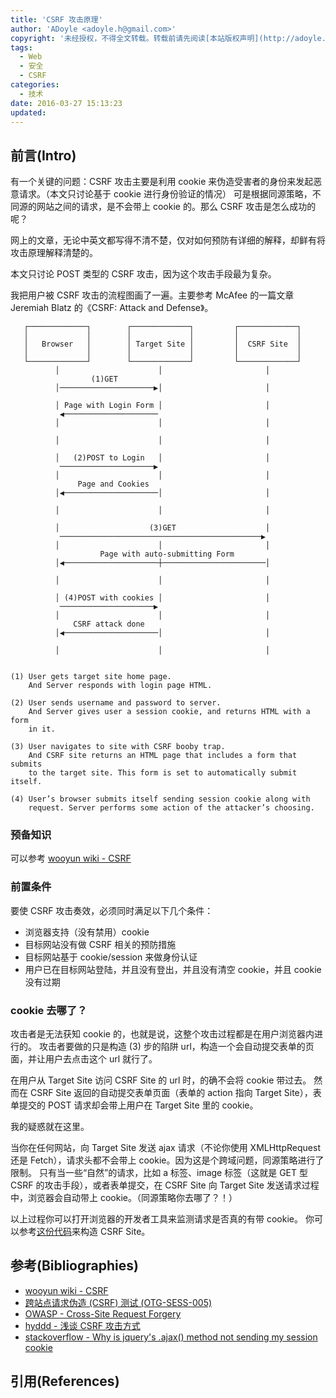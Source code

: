 ```yaml
---
title: 'CSRF 攻击原理'
author: 'ADoyle <adoyle.h@gmail.com>'
copyright: '未经授权，不得全文转载。转载前请先阅读[本站版权声明](http://adoyle.me/copyright)'
tags:
  - Web
  - 安全
  - CSRF
categories:
  - 技术
date: 2016-03-27 15:13:23
updated:
---
```


## 前言(Intro)

有一个关键的问题：CSRF 攻击主要是利用 cookie 来伪造受害者的身份来发起恶意请求。（本文只讨论基于 cookie 进行身份验证的情况）
可是根据同源策略，不同源的网站之间的请求，是不会带上 cookie 的。那么 CSRF 攻击是怎么成功的呢？

网上的文章，无论中英文都写得不清不楚，仅对如何预防有详细的解释，却鲜有将攻击原理解释清楚的。

本文只讨论 POST 类型的 CSRF 攻击，因为这个攻击手段最为复杂。

<!-- more -->

我把用户被 CSRF 攻击的流程图画了一遍。主要参考 McAfee 的一篇文章 Jeremiah Blatz 的《CSRF: Attack and Defense》。


       ┌─────────────┐        ┌─────────────┐         ┌─────────────┐
       │             │        │             │         │             │
       │   Browser   │        │ Target Site │         │  CSRF Site  │
       │             │        │             │         │             │
       └─────────────┘        └─────────────┘         └─────────────┘
              │                      │                       │
                      (1)GET
              │─────────────────────▶│                       │

              │ Page with Login Form │                       │
               ◀─────────────────────
              │                      │                       │

              │                      │                       │

              │   (2)POST to Login   │                       │
               ─────────────────────▶
              │                      │                       │
                   Page and Cookies
              │◀─────────────────────│                       │

              │                      │                       │

              │                    (3)GET                    │
               ─────────────────────────────────────────────▶
              │                      │                       │
                        Page with auto-submitting Form
              │◀─────────────────────┼───────────────────────│

              │                      │                       │

              │ (4)POST with cookies │                       │
               ─────────────────────▶
              │                      │                       │
                  CSRF attack done
              │◀─────────────────────│                       │

              │                      │                       │


    (1) User gets target site home page.
        And Server responds with login page HTML.

    (2) User sends username and password to server.
        And Server gives user a session cookie, and returns HTML with a form
        in it.

    (3) User navigates to site with CSRF booby trap.
        And CSRF site returns an HTML page that includes a form that submits
        to the target site. This form is set to automatically submit itself.

    (4) User’s browser submits itself sending session cookie along with
        request. Server performs some action of the attacker’s choosing.

### 预备知识

可以参考 [wooyun wiki - CSRF][B1]

### 前置条件

要使 CSRF 攻击奏效，必须同时满足以下几个条件：

- 浏览器支持（没有禁用）cookie
- 目标网站没有做 CSRF 相关的预防措施
- 目标网站基于 cookie/session 来做身份认证
- 用户已在目标网站登陆，并且没有登出，并且没有清空 cookie，并且 cookie 没有过期

### cookie 去哪了？

攻击者是无法获知 cookie 的，也就是说，这整个攻击过程都是在用户浏览器内进行的。
攻击者要做的只是构造 (3) 步的陷阱 url，构造一个会自动提交表单的页面，并让用户去点击这个 url 就行了。

在用户从 Target Site 访问 CSRF Site 的 url 时，的确不会将 cookie 带过去。
然而在 CSRF Site 返回的自动提交表单页面（表单的 action 指向 Target Site），表单提交的 POST 请求却会带上用户在 Target Site 里的 cookie。

我的疑惑就在这里。

当你在任何网站，向 Target Site 发送 ajax 请求（不论你使用 XMLHttpRequest 还是 Fetch），请求头都不会带上 cookie。因为这是个跨域问题，同源策略进行了限制。
只有当一些“自然”的请求，比如 a 标签、image 标签（这就是 GET 型 CSRF 的攻击手段），或者表单提交，在 CSRF Site 向 Target Site 发送请求过程中，浏览器会自动带上 cookie。（同源策略你去哪了？！）

以上过程你可以打开浏览器的开发者工具来监测请求是否真的有带 cookie。
你可以参考[这份代码](https://gist.github.com/4be2e24b0cc517fd426b)来构造 CSRF Site。


## 参考(Bibliographies)
- [wooyun wiki - CSRF][B1]
- [跨站点请求伪造 (CSRF) 测试 (OTG-SESS-005)][B2]
- [OWASP - Cross-Site Request Forgery][B3]
- [hyddd - 浅谈 CSRF 攻击方式][B4]
- [stackoverflow - Why is jquery's .ajax() method not sending my session cookie][B5]

## 引用(References)
[^1]: [][R1]


<!-- 以下是相关链接 -->

[R1]: <url> "备注"

[B1]: http://wiki.wooyun.org/web:csrf
[B2]: https://kennel209.gitbooks.io/owasp-testing-guide-v4/content/zh/web_application_security_testing/testing_for_cross_site_request_forgery_csrf_otg-sess-005.html
[B3]: https://www.owasp.org/index.php/CSRF
[B4]: http://www.cnblogs.com/hyddd/archive/2009/04/09/1432744.html
[B5]: http://stackoverflow.com/questions/2870371/why-is-jquerys-ajax-method-not-sending-my-session-cookie
